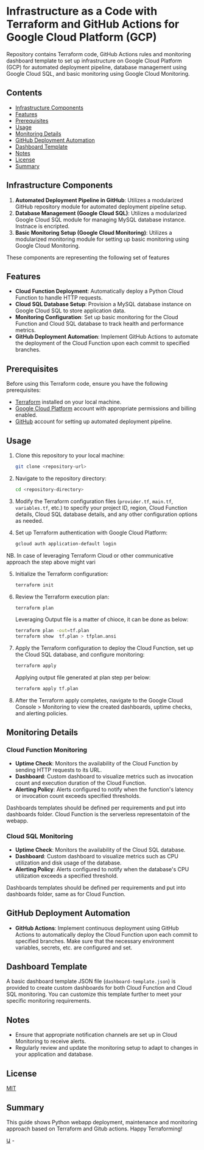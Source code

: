 # Infrastructure as a Code with Terraform and GitHub Actions for Google Cloud Platform (GCP)

Repository contains Terraform code, GitHub Actions rules and monitoring dashboard template to set up infrastructure on Google Cloud Platform (GCP) for automated deployment pipeline, database management using Google Cloud SQL, and basic monitoring using Google Cloud Monitoring.

## Contents

- [Infrastructure Components](#infrastructure-components)
- [Features](#features)
- [Prerequisites](#prerequisites)
- [Usage](#usage)
- [Monitoring Details](#monitoring-details)
- [GitHub Deployment Automation](#github-deployment-automation)
- [Dashboard Template](#dashboard-template)
- [Notes](#notes)
- [License](#license)
- [Summary](#summary)

## Infrastructure Components

1. **Automated Deployment Pipeline in GitHub**: Utilizes a modularized GitHub repository module for automated deployment pipeline setup.
2. **Database Management (Google Cloud SQL)**: Utilizes a modularized Google Cloud SQL module for managing MySQL database instance. Instnace is encripted.
3. **Basic Monitoring Setup (Google Cloud Monitoring)**: Utilizes a modularized monitoring module for setting up basic monitoring using Google Cloud Monitoring.

These components are representing the following set of features

## Features

- **Cloud Function Deployment**: Automatically deploy a Python Cloud Function to handle HTTP requests.
- **Cloud SQL Database Setup**: Provision a MySQL database instance on Google Cloud SQL to store application data.
- **Monitoring Configuration**: Set up basic monitoring for the Cloud Function and Cloud SQL database to track health and performance metrics.
- **GitHub Deployment Automation**: Implement GitHub Actions to automate the deployment of the Cloud Function upon each commit to specified branches.

## Prerequisites

Before using this Terraform code, ensure you have the following prerequisites:

- [Terraform](https://www.terraform.io/downloads.html) installed on your local machine.
- [Google Cloud Platform](https://cloud.google.com/) account with appropriate permissions and billing enabled.
- [GitHub](https://github.com/) account for setting up automated deployment pipeline.

## Usage

1. Clone this repository to your local machine:

    ```bash
    git clone <repository-url>
    ```

2. Navigate to the repository directory:

    ```bash
    cd <repository-directory>
    ```

3. Modify the Terraform configuration files (`provider.tf`, `main.tf`, `variables.tf`, etc.) to specify your project ID, region, Cloud Function details, Cloud SQL database details, and any other configuration options as needed.

4. Set up Terraform authentication with Google Cloud Platform:

    ```bash
    gcloud auth application-default login
    ```
NB. In case of leveraging Terraform Cloud or other communicative approach the step above might vari

5. Initialize the Terraform configuration:

    ```bash
    terraform init
    ```

6. Review the Terraform execution plan:

    ```bash
    terraform plan
    ```
    Leveraging Output file is a matter of chioce, it can be done as below:
    
    ```bash
    terraform plan -out=tf.plan
    terraform show  tf.plan > tfplan.ansi
    ```

7. Apply the Terraform configuration to deploy the Cloud Function, set up the Cloud SQL database, and configure monitoring:

    ```bash
    terraform apply
    ```
    
    Applying output file generated at plan step per below:

    ```bash
    terraform apply tf.plan
    ```

8. After the Terraform apply completes, navigate to the Google Cloud Console > Monitoring to view the created dashboards, uptime checks, and alerting policies.

## Monitoring Details

### Cloud Function Monitoring

- **Uptime Check**: Monitors the availability of the Cloud Function by sending HTTP requests to its URL.
- **Dashboard**: Custom dashboard to visualize metrics such as invocation count and execution duration of the Cloud Function.
- **Alerting Policy**: Alerts configured to notify when the function's latency or invocation count exceeds specified thresholds.

Dashboards templates should be defined per requirements and put into dashboards folder. Cloud Function is the serverless representatoin of the webapp.

### Cloud SQL Monitoring

- **Uptime Check**: Monitors the availability of the Cloud SQL database.
- **Dashboard**: Custom dashboard to visualize metrics such as CPU utilization and disk usage of the database.
- **Alerting Policy**: Alerts configured to notify when the database's CPU utilization exceeds a specified threshold.

Dashboards templates should be defined per requirements and put into dashboards folder, same as for Cloud Function.

## GitHub Deployment Automation

- **GitHub Actions**: Implement continuous deployment using GitHub Actions to automatically deploy the Cloud Function upon each commit to specified branches.
Make sure that the necessary environment variables, secrets, etc. are configured and set. 

## Dashboard Template

A basic dashboard template JSON file (`dashboard-template.json`) is provided to create custom dashboards for both Cloud Function and Cloud SQL monitoring. You can customize this template further to meet your specific monitoring requirements.

## Notes

- Ensure that appropriate notification channels are set up in Cloud Monitoring to receive alerts.
- Regularly review and update the monitoring setup to adapt to changes in your application and database.

## License
[MIT](https://mit-license.org/)

## Summary
This guide shows Python webapp deployment, maintenance and monitoring approach based on Terraform and Gitub actions.
Happy Terraforming!

[Ա](https://khachoyan.com) -

